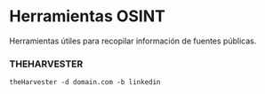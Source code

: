 # Herramientas OSINT
Herramientas útiles para recopilar información de fuentes públicas.

### THEHARVESTER
```
theHarvester -d domain.com -b linkedin
```
